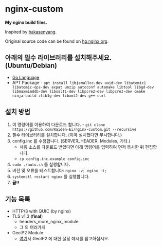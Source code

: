 # nginx-custom
**My nginx build files.**

Inspired by [hakasenyang](https://github.com/hakasenyang/nginx-build).

Original source code can be found on [hg.nginx.org](https://hg.nginx.org/nginx-quic).

## 아래의 필수 라이브러리를 설치해주세요. (Ubuntu/Debian)
- [Go Language](https://go.dev/dl/)
- APT Package - `apt install libjemalloc-dev uuid-dev libatomic1 libatomic-ops-dev expat unzip autoconf automake libtool libgd-dev libmaxminddb-dev libxslt1-dev libpcre2-dev libpcre3-dev cmake ninja-build zlib1g-dev libxml2-dev g++ curl`

## 설치 방법
1. 이 명령어를 이용하여 다운로드 합니다. - `git clone https://github.com/Raiden-Ei/nginx-custom.git --recursive`
2. 필수 라이브러리를 설치합니다. (이미 설치했다면 무시합니다.)
3. config.inc 를 수정합니다. (SERVER_HEADER, Modules, 기타.)
    - 처음 소스를 다운로드 받았다면 아래 명령어를 입력하여 먼저 복사한 뒤 편집합니다.
    - `cp config.inc.example config.inc`
4. `sudo ./auto.sh` 를 실행합니다.
5. 버전 및 오류를 테스트합니다: `nginx -v; nginx -t;`
6. `systemctl restart nginx` 를 실행합니다.
8. **끝!!**

## 기능 목록
- HTTP/3 with QUIC (by nginx)
- TLS v1.3 (**final**)
    - headers_more_nginx_module
    - 그 외 여러가지
- GeoIP2 Module
    - [여기](https://github.com/leev/ngx_http_geoip2_module)서 GeoIP2 에 대한 설정 예시를 참고하십시오.